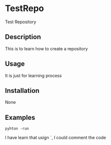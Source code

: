 # TestRepo
Test Repository

## Description 
This is to learn how to create a repository

## Usage
It is just for learning process

## Installation
None

## Examples
`pyhton -run`

I have learn that usign ´, I could comment the code


